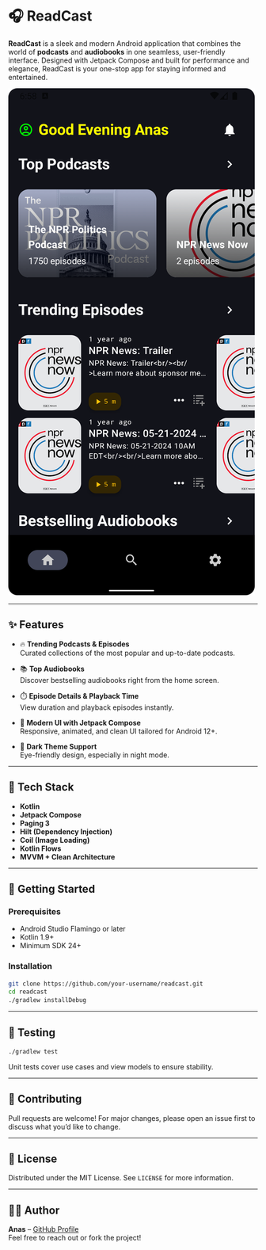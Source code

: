 
# 🎧 ReadCast

**ReadCast** is a sleek and modern Android application that combines the world of **podcasts** and **audiobooks** in one seamless, user-friendly interface. Designed with Jetpack Compose and built for performance and elegance, ReadCast is your one-stop app for staying informed and entertained.

![Screenshot](assets/Screenshot_20250705_185844.png)

---

## ✨ Features

- 🔥 **Trending Podcasts & Episodes**  
  Curated collections of the most popular and up-to-date podcasts.

- 📚 **Top Audiobooks**  
  Discover bestselling audiobooks right from the home screen.

- ⏱️ **Episode Details & Playback Time**  
  View duration and playback episodes instantly.

- 📱 **Modern UI with Jetpack Compose**  
  Responsive, animated, and clean UI tailored for Android 12+.

- 🌙 **Dark Theme Support**  
  Eye-friendly design, especially in night mode.

---

## 🧩 Tech Stack

- **Kotlin**
- **Jetpack Compose**
- **Paging 3**
- **Hilt (Dependency Injection)**
- **Coil (Image Loading)**
- **Kotlin Flows**
- **MVVM + Clean Architecture**

---

## 🚀 Getting Started

### Prerequisites

- Android Studio Flamingo or later
- Kotlin 1.9+
- Minimum SDK 24+

### Installation

```bash
git clone https://github.com/your-username/readcast.git
cd readcast
./gradlew installDebug
```

---

## 🧪 Testing

```bash
./gradlew test
```

Unit tests cover use cases and view models to ensure stability.


---

## 🤝 Contributing

Pull requests are welcome! For major changes, please open an issue first to discuss what you’d like to change.

---

## 📄 License

Distributed under the MIT License. See `LICENSE` for more information.

---

## 👨‍💻 Author

**Anas** – [GitHub Profile](https://github.com/anaselshawa)  
Feel free to reach out or fork the project!
